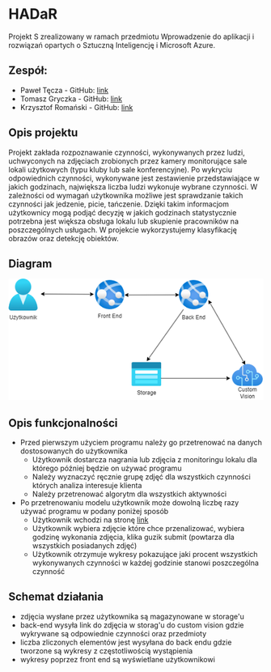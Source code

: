 # HADaR
Projekt S zrealizowany w ramach przedmiotu Wprowadzenie do aplikacji i rozwiązań opartych o Sztuczną Inteligencję i Microsoft Azure.
## Zespół:
- Paweł Tęcza - GitHub: [link](https://github.com/p-tecza)
- Tomasz Gryczka - GitHub: [link](https://github.com/TomaszGryczka)
- Krzysztof Romański - GitHub: [link](https://github.com/spykur)
## Opis projektu
Projekt zakłada rozpoznawanie czynności, wykonywanych przez ludzi, uchwyconych na zdjęciach zrobionych przez kamery monitorujące sale lokali użytkowych
(typu kluby lub sale konferencyjne). Po wykryciu odpowiednich czynności, wykonywane jest zestawienie przedstawiające w jakich godzinach, największa liczba
ludzi wykonuje wybrane czynności. W zależności od wymagań użytkownika możliwe jest sprawdzanie takich czynności jak jedzenie, picie, tańczenie. Dzięki takim 
informacjom użytkownicy mogą podjąć decyzję w jakich godzinach statystycznie potrzebna jest większa obsługa lokalu lub skupienie pracowników na poszczególnych usługach.
W projekcie wykorzystujemy klasyfikację obrazów oraz detekcję obiektów.
## Diagram
![](images/diagram.png)
## Opis funkcjonalności
- Przed pierwszym użyciem programu należy go przetrenować na danych dostosowanych do użytkownika
  - Użytkownik dostarcza nagrania lub zdjęcia z monitoringu lokalu dla którego później będzie on używać programu
  - Należy wyznaczyć ręcznie grupę zdjęć dla wszystkich czynności których analiza interesuje klienta
  - Należy przetrenować algorytm dla wszystkich aktywności
- Po przetrenowaniu modelu użytkownik może dowolną liczbę razy używać programu w podany poniżej sposób
  - Użytkownik wchodzi na stronę [link](https://hadar-statistics.azurewebsites.net/)
  - Użytkownik wybiera zdjęcie które chce przenalizować, wybiera godzinę wykonania zdjęcia, klika guzik submit (powtarza dla wszystkich posiadanych zdjęć)
  - Użytkownik otrzymuje wykresy pokazujące jaki procent wszystkich wykonywanych czynności w każdej godzinie stanowi poszczególna czynność
## Schemat działania
- zdjęcia wysłane przez użytkownika są magazynowane w storage'u 
- back-end wysyła link do zdjęcia w storag'u do custom vision gdzie wykrywane są odpowiednie czynności oraz przedmioty
- liczba zliczonych elementów jest wysyłana do back endu gdzie tworzone są wykresy z częstotliwością wystąpienia
- wykresy poprzez front end są wyświetlane użytkownikowi
